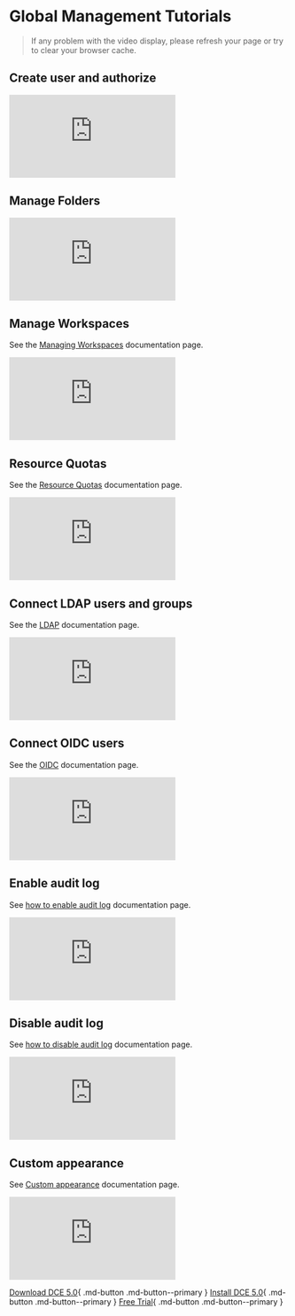 # Global Management Tutorials

> If any problem with the video display, please refresh your page or try to clear your browser cache.

## Create user and authorize

<div class="responsive-video-container">
<iframe src="https://harbor-test2.cn-sh2.ufileos.com/docs/videos/create-user.mp4" scrolling="no" border="0" frameborder="no" framespacing="0" allowfullscreen="true"> </iframe>
</div>

## Manage Folders

<div class="responsive-video-container">
<iframe src="https://harbor-test2.cn-sh2.ufileos.com/docs/videos/manage-folder.mp4" scrolling="no" border="0" frameborder="no" framespacing="0" allowfullscreen="true"> </iframe>
</div>

## Manage Workspaces

See the [Managing Workspaces](../ghippo/user-guide/workspace/Workspaces.md) documentation page.

<div class="responsive-video-container">
<iframe src="https://harbor-test2.cn-sh2.ufileos.com/docs/videos/workspace.mp4" scrolling="no" border="0" frameborder="no" framespacing="0" allowfullscreen ="true"> </iframe>
</div>

## Resource Quotas

See the [Resource Quotas](../ghippo/user-guide/workspace/quota.md) documentation page.

<div class="responsive-video-container">
<iframe src="https://harbor-test2.cn-sh2.ufileos.com/docs/videos/resourcequota.mp4" scrolling="no" border="0" frameborder="no" framespacing="0" allowfullscreen ="true"> </iframe>
</div>

## Connect LDAP users and groups

See the [LDAP](../ghippo/user-guide/access-control/ldap.md) documentation page.

<div class="responsive-video-container">
<iframe src="https://harbor-test2.cn-sh2.ufileos.com/docs/videos/ldap.mp4" scrolling="no" border="0" frameborder="no" framespacing="0" allowfullscreen ="true"> </iframe>
</div>

## Connect OIDC users

See the [OIDC](../ghippo/user-guide/access-control/oidc.md) documentation page.

<div class="responsive-video-container">
<iframe src="https://harbor-test2.cn-sh2.ufileos.com/docs/videos/oidc.mp4" scrolling="no" border="0" frameborder="no" framespacing="0" allowfullscreen ="true"> </iframe>
</div>

## Enable audit log

See [how to enable audit log](../ghippo/user-guide/open-audit.md) documentation page.

<div class="responsive-video-container">
<iframe src="https://harbor-test2.cn-sh2.ufileos.com/docs/videos/audit-on.mp4" scrolling="no" border="0" frameborder="no" framespacing="0" allowfullscreen="true"> </iframe>
</div>

## Disable audit log

See [how to disable audit log](../ghippo/user-guide/open-audit.md#_4) documentation page.

<div class="responsive-video-container">
<iframe src="https://harbor-test2.cn-sh2.ufileos.com/docs/videos/audit-off.mp4" scrolling="no" border="0" frameborder="no" framespacing="0" allowfullscreen="true"> </iframe>
</div>

## Custom appearance

See [Custom appearance](../ghippo/user-guide/platform-setting/Appearance.md) documentation page.

<div class="responsive-video-container">
<iframe src="https://harbor-test2.cn-sh2.ufileos.com/docs/videos/appearance.mp4" scrolling="no" border="0" frameborder="no" framespacing="0" allowfullscreen="true"> </iframe>
</div>

[Download DCE 5.0](../download/dce5.md){ .md-button .md-button--primary }
[Install DCE 5.0](../install/intro.md){ .md-button .md-button--primary }
[Free Trial](../dce/license0.md){ .md-button .md-button--primary }
